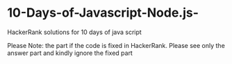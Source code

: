 # 10-Days-of-Javascript-Node.js-

HackerRank solutions for 10 days of java script

Please Note: the part if the code is fixed in HackerRank. Please see only the answer part and kindly ignore the fixed part
